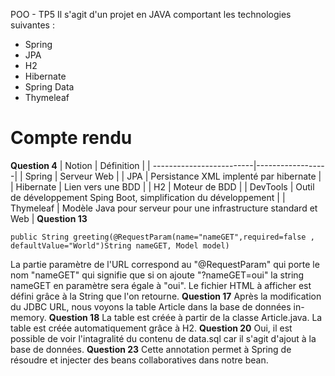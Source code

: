 POO - TP5
Il s'agit d'un projet en JAVA comportant les technologies suivantes :
- Spring
- JPA
- H2
- Hibernate
- Spring Data
- Thymeleaf
 # Compte rendu
 **Question 4** 
 | Notion                   | Définition    |
| -------------------------|------------------|
| Spring                |  Serveur Web           | 
| JPA                |  Persistance XML implenté par hibernate           | 
| Hibernate                |  Lien vers une BDD           | 
| H2                |  Moteur de BDD           | 
| DevTools                |  Outil de développement Sping Boot, simplification du développement           | 
| Thymeleaf                |  Modèle Java pour serveur pour une infrastructure standard et Web           | 
 **Question 13**
```
public String greeting(@RequestParam(name="nameGET",required=false , defaultValue="World")String nameGET, Model model)
```
La partie paramètre de l'URL correspond au "@RequestParam" qui porte le nom "nameGET" qui signifie que si on ajoute "?nameGET=oui" la string nameGET en paramètre sera égale à "oui".
 Le fichier HTML à afficher est défini grâce à la String que l'on retourne.
 **Question 17**
 Après la modification du JDBC URL, nous voyons la table Article dans la base de données in-memory.
 **Question 18**
 La table est créée à partir de la classe Article.java. La table est créée automatiquement grâce à H2.
 **Question 20**
 Oui, il est possible de voir l'intagralité du contenu de data.sql car il s'agit d'ajout à la base de données.
 **Question 23**
 Cette annotation permet à Spring de résoudre et injecter des beans collaboratives dans notre bean.